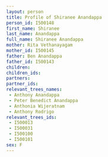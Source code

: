 ```yaml
---
layout: person
title: Profile of Shiranee Anandappa
person_id: I500148
first_name: Shiranee
last_name: Anandappa
full_name: Shiranee Anandappa
mother: Rita Vethanayagam
mother_id: I500145
father: Ben Anandappa
father_id: I500143
children:
children_ids:
partners:
partner_ids:
relevant_trees_names:
 - Anthony Anandappa
 - Peter Benedict Anandappa
 - Anthonia Wijeratnam
 - Anthony Rodrigo
relevant_trees_ids:
 - I500013
 - I500031
 - I500100
 - I500101
sex: F
---
```


